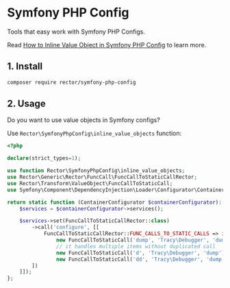 # Symfony PHP Config

Tools that easy work with Symfony PHP Configs.

Read [How to Inline Value Object in Symfony PHP Config](https://getrector.org/blog/2020/09/07/how-to-inline-value-object-in-symfony-php-config) to learn more.

## 1. Install

```bash
composer require rector/symfony-php-config
```

## 2. Usage

Do you want to use value objects in Symfony configs?

Use `Rector\SymfonyPhpConfig\inline_value_objects` function:

```php
<?php

declare(strict_types=1);

use function Rector\SymfonyPhpConfig\inline_value_objects;
use Rector\Generic\Rector\FuncCall\FuncCallToStaticCallRector;
use Rector\Transform\ValueObject\FuncCallToStaticCall;
use Symfony\Component\DependencyInjection\Loader\Configurator\ContainerConfigurator;

return static function (ContainerConfigurator $containerConfigurator): void {
    $services = $containerConfigurator->services();

    $services->set(FuncCallToStaticCallRector::class)
        ->call('configure', [[
            FuncCallToStaticCallRector::FUNC_CALLS_TO_STATIC_CALLS => inline_value_objects([
                new FuncCallToStaticCall('dump', 'Tracy\Debugger', 'dump'),
                // it handles multiple items without duplicated call
                new FuncCallToStaticCall('d', 'Tracy\Debugger', 'dump'),
                new FuncCallToStaticCall('dd', 'Tracy\Debugger', 'dump'),
        ])
    ]]);
};
```
